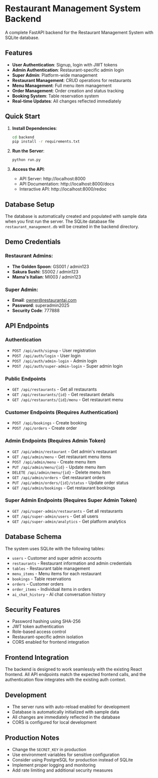# Restaurant Management System Backend

A complete FastAPI backend for the Restaurant Management System with SQLite database.

## Features

- **User Authentication**: Signup, login with JWT tokens
- **Admin Authentication**: Restaurant-specific admin login
- **Super Admin**: Platform-wide management
- **Restaurant Management**: CRUD operations for restaurants
- **Menu Management**: Full menu item management
- **Order Management**: Order creation and status tracking
- **Booking System**: Table reservation system
- **Real-time Updates**: All changes reflected immediately

## Quick Start

1. **Install Dependencies**:
   ```bash
   cd backend
   pip install -r requirements.txt
   ```

2. **Run the Server**:
   ```bash
   python run.py
   ```

3. **Access the API**:
   - API Server: http://localhost:8000
   - API Documentation: http://localhost:8000/docs
   - Interactive API: http://localhost:8000/redoc

## Database Setup

The database is automatically created and populated with sample data when you first run the server. The SQLite database file `restaurant_management.db` will be created in the backend directory.

## Demo Credentials

### Restaurant Admins:
- **The Golden Spoon**: GS001 / admin123
- **Sakura Sushi**: SS002 / admin123  
- **Mama's Italian**: MI003 / admin123

### Super Admin:
- **Email**: owner@restaurantai.com
- **Password**: superadmin2025
- **Security Code**: 777888

## API Endpoints

### Authentication
- `POST /api/auth/signup` - User registration
- `POST /api/auth/login` - User login
- `POST /api/auth/admin-login` - Admin login
- `POST /api/auth/super-admin-login` - Super admin login

### Public Endpoints
- `GET /api/restaurants` - Get all restaurants
- `GET /api/restaurants/{id}` - Get restaurant details
- `GET /api/restaurants/{id}/menu` - Get restaurant menu

### Customer Endpoints (Requires Authentication)
- `POST /api/bookings` - Create booking
- `POST /api/orders` - Create order

### Admin Endpoints (Requires Admin Token)
- `GET /api/admin/restaurant` - Get admin's restaurant
- `GET /api/admin/menu` - Get restaurant menu items
- `POST /api/admin/menu` - Create menu item
- `PUT /api/admin/menu/{id}` - Update menu item
- `DELETE /api/admin/menu/{id}` - Delete menu item
- `GET /api/admin/orders` - Get restaurant orders
- `PUT /api/admin/orders/{id}/status` - Update order status
- `GET /api/admin/bookings` - Get restaurant bookings

### Super Admin Endpoints (Requires Super Admin Token)
- `GET /api/super-admin/restaurants` - Get all restaurants
- `GET /api/super-admin/users` - Get all users
- `GET /api/super-admin/analytics` - Get platform analytics

## Database Schema

The system uses SQLite with the following tables:
- `users` - Customer and super admin accounts
- `restaurants` - Restaurant information and admin credentials
- `tables` - Restaurant table management
- `menu_items` - Menu items for each restaurant
- `bookings` - Table reservations
- `orders` - Customer orders
- `order_items` - Individual items in orders
- `ai_chat_history` - AI chat conversation history

## Security Features

- Password hashing using SHA-256
- JWT token authentication
- Role-based access control
- Restaurant-specific admin isolation
- CORS enabled for frontend integration

## Frontend Integration

The backend is designed to work seamlessly with the existing React frontend. All API endpoints match the expected frontend calls, and the authentication flow integrates with the existing auth context.

## Development

- The server runs with auto-reload enabled for development
- Database is automatically initialized with sample data
- All changes are immediately reflected in the database
- CORS is configured for local development

## Production Notes

- Change the `SECRET_KEY` in production
- Use environment variables for sensitive configuration
- Consider using PostgreSQL for production instead of SQLite
- Implement proper logging and monitoring
- Add rate limiting and additional security measures